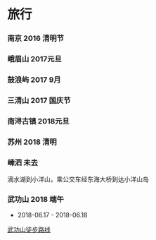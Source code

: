 # 旅行

### 南京 2016 清明节

### 峨眉山 2017元旦

### 鼓浪屿  2017 9月

### 三清山 2017 国庆节

### 南浔古镇 2018元旦

### 苏州 2018 清明

### 嵊泗 未去

滴水湖到小洋山，乘公交车经东海大桥到达小洋山岛

### 武功山 2018 端午
*  2018-06.17 - 2018-06.18

[武功山徒步路线](http://www.mafengwo.cn/gonglve/ziyouxing/37561.html)
